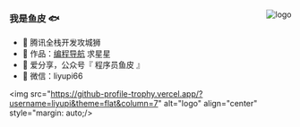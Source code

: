 <img src="https://github-readme-stats.vercel.app/api?username=liyupi&show_icons=true" alt="logo" align="right" style="margin-top: 20px;" />

### 我是鱼皮 🐟

- 🐧 腾讯全栈开发攻城狮
- 🏡 作品：<a href="https://www.code-nav.cn">编程导航</a> 求星星
- 🌱 爱分享，公众号『 程序员鱼皮 』
- 💬 微信：liyupi66

<img src="https://github-profile-trophy.vercel.app/?username=liyupi&theme=flat&column=7" alt="logo" align="center" style="margin: auto;/>
